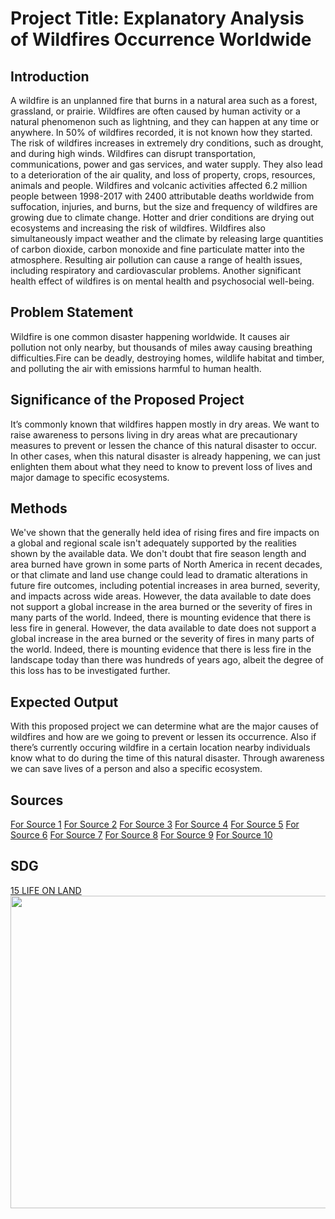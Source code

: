 # Project Title: Explanatory Analysis of Wildfires Occurrence Worldwide
## Introduction

A wildfire is an unplanned fire that burns in a natural area such as a forest, grassland, or prairie. Wildfires are often caused by human activity or a natural phenomenon such as lightning, and they can happen at any time or anywhere. In 50% of wildfires recorded, it is not known how they started.
The risk of wildfires increases in extremely dry conditions, such as drought, and during high winds. Wildfires can disrupt transportation, communications, power and gas services, and water supply. They also lead to a deterioration of the air quality, and loss of property, crops, resources, animals and people.
Wildfires and volcanic activities affected 6.2 million people between 1998-2017 with 2400 attributable deaths worldwide from suffocation, injuries, and burns, but the size and frequency of wildfires are growing due to climate change. Hotter and drier conditions are drying out ecosystems and increasing the risk of wildfires. Wildfires also simultaneously impact weather and the climate by releasing large quantities of carbon dioxide, carbon monoxide and fine particulate matter into the atmosphere. Resulting air pollution can cause a range of health issues, including respiratory and cardiovascular problems. Another significant health effect of wildfires is on mental health and psychosocial well-being.

## Problem Statement

Wildfire is one common disaster happening worldwide. It causes air pollution not only nearby, but thousands of miles away causing breathing difficulties.Fire can be deadly, destroying homes, wildlife habitat and timber, and polluting the air with emissions harmful to human health.

## Significance of the Proposed Project

It’s commonly known that wildfires happen mostly in dry areas. We want to raise awareness to persons living in dry areas what are precautionary measures to prevent or lessen the chance of this natural disaster to occur. In other cases, when this natural disaster is already happening, we can just enlighten them about what they need to know to prevent loss of lives and major damage to specific ecosystems.

## Methods

We've shown that the generally held idea of rising fires and fire impacts on a global and regional scale isn't adequately supported by the realities shown by the available data. We don't doubt that fire season length and area burned have grown in some parts of North America in recent decades, or that climate and land use change could lead to dramatic alterations in future fire outcomes, including potential increases in area burned, severity, and impacts across wide areas. However, the data available to date does not support a global increase in the area burned or the severity of fires in many parts of the world. Indeed, there is mounting evidence that there is less fire in general. However,
 the data available to date does not support a global increase in the area burned or the severity of fires in many parts of the world. Indeed, there is mounting evidence that there is less fire in the landscape today than there was hundreds of years ago, albeit the degree of this loss has to be investigated further.

## Expected Output
With this proposed project we can determine what are the major causes of wildfires and how are we going to prevent or lessen its occurrence. Also if there’s currently occuring wildfire  in a certain location nearby individuals know what to do during the time of this natural disaster. Through awareness we can save lives of a person and also a specific ecosystem.

## Sources
<a href=""> For Source 1</a>
<a href=""> For Source 2</a>
<a href=""> For Source 3</a>
<a href=""> For Source 4</a>
<a href=""> For Source 5</a>
<a href=""> For Source 6</a>
<a href=""> For Source 7</a>
<a href=""> For Source 8</a>
<a href=""> For Source 9</a>
<a href=""> For Source 10</a>


## SDG
<c><a href="">15 LIFE ON LAND</a></c>
<img src= "https://user-images.githubusercontent.com/103124210/170488347-86f346e2-6d51-42a8-acea-ea7edddd6a26.png" width= "1500" height = "500">
